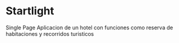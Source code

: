 # Startlight
Single Page Aplicacion de un hotel con funciones como reserva de habitaciones y recorridos turisticos 
